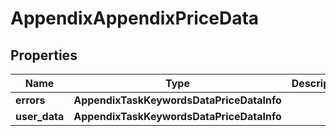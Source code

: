 # AppendixAppendixPriceData

## Properties

| Name | Type | Description | Notes |
|------------ | ------------- | ------------- | -------------|
**errors** | **AppendixTaskKeywordsDataPriceDataInfo** |  |[optional]|
**user_data** | **AppendixTaskKeywordsDataPriceDataInfo** |  |[optional]|